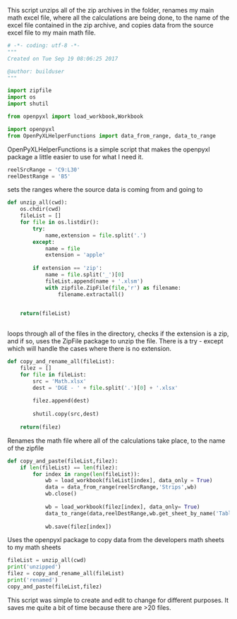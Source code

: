 This script unzips all of the zip archives in the folder, renames my main math excel file, where all the calculations are being done, to the name of the excel file contained in the zip archive, and copies data from the source excel file to my main math file. 

```Python 
# -*- coding: utf-8 -*-
"""
Created on Tue Sep 19 08:06:25 2017

@author: builduser
"""

import zipfile
import os
import shutil

from openpyxl import load_workbook,Workbook

import openpyxl
from OpenPyXLHelperFunctions import data_from_range, data_to_range

```
OpenPyXLHelperFunctions is a simple script that makes the openpyxl package a little easier to use for what I need it. 


```Python
reelSrcRange = 'C9:L30'
reelDestRange = 'B5'
```
sets the ranges where the source data is coming from and going to


```Python
def unzip_all(cwd):
    os.chdir(cwd)
    fileList = []
    for file in os.listdir():
        try:
            name,extension = file.split('.')
        except:
            name = file
            extension = 'apple'
            
        if extension == 'zip':
            name = file.split('_')[0]
            fileList.append(name + '.xlsm')
            with zipfile.ZipFile(file,'r') as filename:
                filename.extractall()
        

    return(fileList)
    
```
loops through all of the files in the directory, checks if the extension is a zip, and if so, uses the ZipFile package to unzip the file. There is a try - except which will handle the cases where there is no extension.

```Python
def copy_and_rename_all(fileList):
    filez = []
    for file in fileList:
        src = 'Math.xlsx'
        dest = 'DGE - ' + file.split('.')[0] + '.xlsx'
        
        filez.append(dest)
        
        shutil.copy(src,dest)
        
    return(filez)
```
Renames the math file where all of the calculations take place, to the name of the zipfile
    
```Python
def copy_and_paste(fileList,filez):
    if len(fileList) == len(filez):
        for index in range(len(fileList)):
            wb = load_workbook(fileList[index], data_only = True)
            data = data_from_range(reelSrcRange,'Strips',wb)
            wb.close()
            
            wb = load_workbook(filez[index], data_only= True)
            data_to_range(data,reelDestRange,wb.get_sheet_by_name('Table'),wb)
            
            wb.save(filez[index])

```
Uses the openpyxl package to copy data from the developers math sheets to my math sheets


```Python
fileList = unzip_all(cwd)
print('unzipped')
filez = copy_and_rename_all(fileList)
print('renamed')
copy_and_paste(fileList,filez)

```

This script was simple to create and edit to change for different purposes. It saves me quite a bit of time because there are >20 files. 
